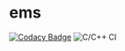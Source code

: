 # ems
[![Codacy Badge](https://api.codacy.com/project/badge/Grade/d192c886ccdb4e8aa757dd81eab654af)](https://app.codacy.com/manual/hdubey6/ems?utm_source=github.com&utm_medium=referral&utm_content=hdubey6/ems&utm_campaign=Badge_Grade_Dashboard)
![C/C++ CI](https://github.com/hdubey6/ems/workflows/C/C++%20CI/badge.svg)
